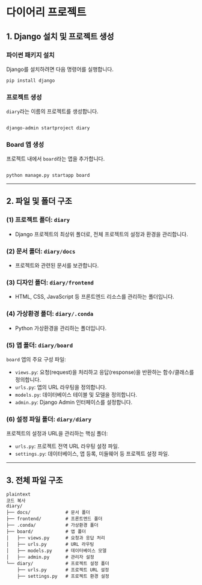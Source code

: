 
# 다이어리 프로젝트 

## 1. Django 설치 및 프로젝트 생성
### 파이썬 패키지 설치
Django를 설치하려면 다음 명령어를 실행합니다.
```bash
pip install django

```

### 프로젝트 생성

`diary`라는 이름의 프로젝트를 생성합니다.

```bash

django-admin startproject diary
```

### Board 앱 생성

프로젝트 내에서 `board`라는 앱을 추가합니다.

```bash

python manage.py startapp board

```

---

## 2. 파일 및 폴더 구조

### (1) **프로젝트 폴더: `diary`**

- Django 프로젝트의 최상위 폴더로, 전체 프로젝트의 설정과 환경을 관리합니다.

### (2) **문서 폴더: `diary/docs`**

- 프로젝트와 관련된 문서를 보관합니다.

### (3) **디자인 폴더: `diary/frontend`**

- HTML, CSS, JavaScript 등 프론트엔드 리소스를 관리하는 폴더입니다.

### (4) **가상환경 폴더: `diary/.conda`**

- Python 가상환경을 관리하는 폴더입니다.

### (5) **앱 폴더: `diary/board`**

`board` 앱의 주요 구성 파일:

- `views.py`: 요청(request)을 처리하고 응답(response)을 반환하는 함수/클래스를 정의합니다.
- `urls.py`: 앱의 URL 라우팅을 정의합니다.
- `models.py`: 데이터베이스 테이블 및 모델을 정의합니다.
- `admin.py`: Django Admin 인터페이스를 설정합니다.

### (6) **설정 파일 폴더: `diary/diary`**

프로젝트의 설정과 URL을 관리하는 핵심 폴더:

- `urls.py`: 프로젝트 전역 URL 라우팅 설정 파일.
- `settings.py`: 데이터베이스, 앱 등록, 미들웨어 등 프로젝트 설정 파일.

---

## 3. 전체 파일 구조

```
plaintext
코드 복사
diary/
├── docs/             # 문서 폴더
├── frontend/         # 프론트엔드 폴더
├── .conda/           # 가상환경 폴더
├── board/            # 앱 폴더
│   ├── views.py      # 요청과 응답 처리
│   ├── urls.py       # URL 라우팅
│   ├── models.py     # 데이터베이스 모델
│   ├── admin.py      # 관리자 설정
└── diary/            # 프로젝트 설정 폴더
    ├── urls.py       # 프로젝트 URL 설정
    ├── settings.py   # 프로젝트 환경 설정

```